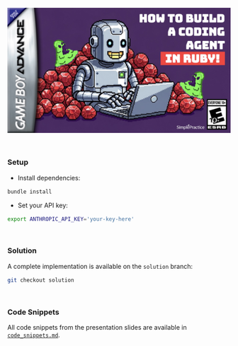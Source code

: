 ![cover](./images/cover.jpg)

<br>

### Setup

* Install dependencies:

```bash
bundle install
```

* Set your API key:
```bash
export ANTHROPIC_API_KEY='your-key-here'
```

<br>

### Solution

A complete implementation is available on the `solution` branch:
```bash
git checkout solution
```

<br>

### Code Snippets

All code snippets from the presentation slides are available in [`code_snippets.md`](./code_snippets.md).

<br>
